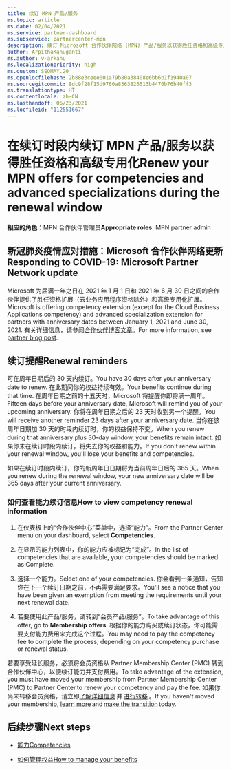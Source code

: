 ```yaml
---
title: 续订 MPN 产品/服务
ms.topic: article
ms.date: 02/04/2021
ms.service: partner-dashboard
ms.subservice: partnercenter-mpn
description: 续订 Microsoft 合作伙伴网络 (MPN) 产品/服务以获得胜任资格和高级专用化 - 续订时段开始于购买日期一周年后加一天。
author: ArpithaKanuganti
ms.author: v-arkanu
ms.localizationpriority: high
ms.custom: SEOMAY.20
ms.openlocfilehash: 2b88e3ceee001a79b80a38408e6bb6b1f1940a07
ms.sourcegitcommit: 8dc9f28f15d9760a8363826513b4470b76b40ff3
ms.translationtype: HT
ms.contentlocale: zh-CN
ms.lasthandoff: 06/23/2021
ms.locfileid: "112551667"
---
```

# <a name="renew-your-mpn-offers-for-competencies-and-advanced-specializations-during-the-renewal-window"></a><span data-ttu-id="163eb-103">在续订时段内续订 MPN 产品/服务以获得胜任资格和高级专用化</span><span class="sxs-lookup"><span data-stu-id="163eb-103">Renew your MPN offers for competencies and advanced specializations during the renewal window</span></span>

<span data-ttu-id="163eb-104">**相应的角色**：MPN 合作伙伴管理员</span><span class="sxs-lookup"><span data-stu-id="163eb-104">**Appropriate roles**: MPN partner admin</span></span>

## <a name="responding-to-covid-19-microsoft-partner-network-update"></a><span data-ttu-id="163eb-105">新冠肺炎疫情应对措施：Microsoft 合作伙伴网络更新</span><span class="sxs-lookup"><span data-stu-id="163eb-105">Responding to COVID-19: Microsoft Partner Network update</span></span>

<span data-ttu-id="163eb-106">Microsoft 为届满一年之日在 2021 年 1 月 1 日和 2021 年 6 月 30 日之间的合作伙伴提供了胜任资格扩展（云业务应用程序资格除外）和高级专用化扩展。</span><span class="sxs-lookup"><span data-stu-id="163eb-106">Microsoft is offering competency extension (except for the Cloud Business Applications competency) and advanced specialization extension for partners with anniversary dates between January 1, 2021 and June 30, 2021.</span></span> <span data-ttu-id="163eb-107">有关详细信息，请参阅[合作伙伴博客文章](https://blogs.partner.microsoft.com/mpn/responding-to-covid-19-microsoft-partner-network/)。</span><span class="sxs-lookup"><span data-stu-id="163eb-107">For more information, see [partner blog post](https://blogs.partner.microsoft.com/mpn/responding-to-covid-19-microsoft-partner-network/).</span></span>

## <a name="renewal-reminders"></a><span data-ttu-id="163eb-108">续订提醒</span><span class="sxs-lookup"><span data-stu-id="163eb-108">Renewal reminders</span></span>

<span data-ttu-id="163eb-109">可在周年日期后的 30 天内续订。</span><span class="sxs-lookup"><span data-stu-id="163eb-109">You have 30 days after your anniversary date to renew.</span></span> <span data-ttu-id="163eb-110">在此期间你的权益持续有效。</span><span class="sxs-lookup"><span data-stu-id="163eb-110">Your benefits continue during that time.</span></span> <span data-ttu-id="163eb-111">在周年日期之前的十五天时，Microsoft 将提醒你即将满一周年。</span><span class="sxs-lookup"><span data-stu-id="163eb-111">Fifteen days before your anniversary date, Microsoft will remind you of your upcoming anniversary.</span></span> <span data-ttu-id="163eb-112">你将在周年日期之后的 23 天时收到另一个提醒。</span><span class="sxs-lookup"><span data-stu-id="163eb-112">You will receive another reminder 23 days after your anniversary date.</span></span> <span data-ttu-id="163eb-113">当你在该周年日期加 30 天的时段内续订时，你的权益保持不变。</span><span class="sxs-lookup"><span data-stu-id="163eb-113">When you renew during that anniversary plus 30-day window, your benefits remain intact.</span></span> <span data-ttu-id="163eb-114">如果你未在续订时段内续订，将失去你的权益和能力。</span><span class="sxs-lookup"><span data-stu-id="163eb-114">If you don't renew within your renewal window, you'll lose your benefits and competencies.</span></span>

<span data-ttu-id="163eb-115">如果在续订时段内续订，你的新周年日日期将为当前周年日后的 365 天。</span><span class="sxs-lookup"><span data-stu-id="163eb-115">When you renew during the renewal window, your new anniversary date will be 365 days after your current anniversary.</span></span>

### <a name="how-to-view-competency-renewal-information"></a><span data-ttu-id="163eb-116">如何查看能力续订信息</span><span class="sxs-lookup"><span data-stu-id="163eb-116">How to view competency renewal information</span></span>

1. <span data-ttu-id="163eb-117">在仪表板上的“合作伙伴中心”菜单中，选择“能力”。</span><span class="sxs-lookup"><span data-stu-id="163eb-117">From the Partner Center menu on your dashboard, select **Competencies**.</span></span>  

2. <span data-ttu-id="163eb-118">在显示的能力列表中，你的能力应被标记为“完成”。</span><span class="sxs-lookup"><span data-stu-id="163eb-118">In the list of competencies that are available, your competencies should be marked as Complete.</span></span>  

3. <span data-ttu-id="163eb-119">选择一个能力。</span><span class="sxs-lookup"><span data-stu-id="163eb-119">Select one of your competencies.</span></span> <span data-ttu-id="163eb-120">你会看到一条通知，告知你在下一个续订日期之前，不再需要满足要求。</span><span class="sxs-lookup"><span data-stu-id="163eb-120">You'll see a notice that you have been given an exemption from meeting the requirements until your next renewal date.</span></span>

4. <span data-ttu-id="163eb-121">若要使用此产品/服务，请转到“会员产品/服务”。</span><span class="sxs-lookup"><span data-stu-id="163eb-121">To take advantage of this offer, go to **Membership offers**.</span></span> <span data-ttu-id="163eb-122">根据你的能力购买或续订状态，你可能需要支付能力费用来完成这个过程。</span><span class="sxs-lookup"><span data-stu-id="163eb-122">You may need to pay the competency fee to complete the process, depending on your competency purchase or renewal status.</span></span>

<span data-ttu-id="163eb-123">若要享受延长服务，必须将会员资格从 Partner Membership Center (PMC) 转到合作伙伴中心，以便续订能力并支付费用。</span><span class="sxs-lookup"><span data-stu-id="163eb-123">To take advantage of the extension, you must have moved your membership from Partner Membership Center (PMC) to Partner Center to renew your competency and pay the fee.</span></span> <span data-ttu-id="163eb-124">如果你尚未转移会员资格，请立即[了解详细信息](partner-membership-center-retirement-faq.md) 并 [进行转移](https://partners.microsoft.com/partnerprogram/Welcome.aspx) 。</span><span class="sxs-lookup"><span data-stu-id="163eb-124">If you haven't moved your membership, [learn more](partner-membership-center-retirement-faq.md) and [make the transition](https://partners.microsoft.com/partnerprogram/Welcome.aspx) today.</span></span>  

## <a name="next-steps"></a><span data-ttu-id="163eb-125">后续步骤</span><span class="sxs-lookup"><span data-stu-id="163eb-125">Next steps</span></span>

- [<span data-ttu-id="163eb-126">能力</span><span class="sxs-lookup"><span data-stu-id="163eb-126">Competencies</span></span>](learn-about-competencies.md)

- [<span data-ttu-id="163eb-127">如何管理权益</span><span class="sxs-lookup"><span data-stu-id="163eb-127">How to manage your benefits</span></span>](manage-your-partner-network-benefits.md)

